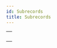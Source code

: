 ```yaml
---
id: Subrecords
title: Subrecords
---
```



||
|---|
|[<!-- INCLUDE #_command_.Get subrecord key.Syntax -->](../../commands-legacy/get-subrecord-key.md)<br/>|
